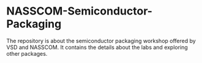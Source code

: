 # NASSCOM-Semiconductor-Packaging
The repository is about the semiconductor packaging workshop offered by VSD and NASSCOM.
It contains the details about the labs and exploring other packages.

